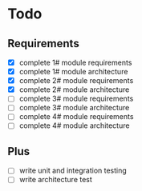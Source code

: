 # Todo

## Requirements
- [x] complete 1# module requirements
- [x] complete 1# module architecture
- [x] complete 2# module requirements
- [x] complete 2# module architecture
- [ ] complete 3# module requirements
- [ ] complete 3# module architecture
- [ ] complete 4# module requirements
- [ ] complete 4# module architecture

## Plus
- [ ] write unit and integration testing
- [ ] write architecture test
